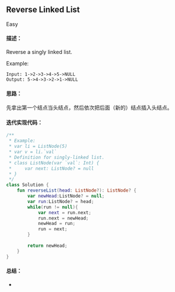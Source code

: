 ## Reverse Linked List
Easy

#### 描述： 
Reverse a singly linked list.

Example:
```
Input: 1->2->3->4->5->NULL
Output: 5->4->3->2->1->NULL
```

#### 思路：

先拿出第一个结点当头结点，然后依次把后面（新的）结点插入头结点。

#### 迭代实现代码：
``` kotlin
/**
 * Example:
 * var li = ListNode(5)
 * var v = li.`val`
 * Definition for singly-linked list.
 * class ListNode(var `val`: Int) {
 *     var next: ListNode? = null
 * }
 */
class Solution {
    fun reverseList(head: ListNode?): ListNode? {
        var newHead:ListNode? = null;
        var run:ListNode? = head;
        while(run != null){
            var next = run.next;
            run.next = newHead;
            newHead = run;
            run = next;
        }
        
        return newHead;
    }
}
```

#### 总结：

- 


